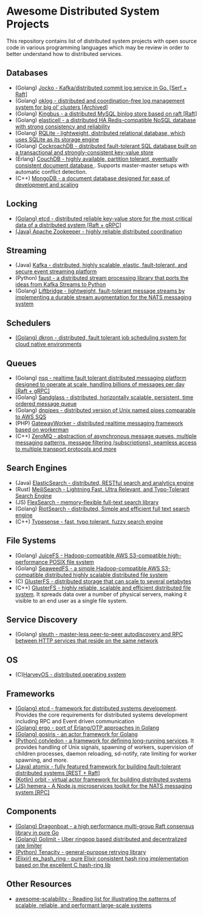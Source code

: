 # Awesome Distributed System Projects

This repository contains list of distributed system projects with open source code in various programming languages which may be review in order to better understand how to distributed services.

## Databases

- (Golang) [Jocko - Kafka/distributed commit log service in Go. [Serf + Raft]](https://github.com/travisjeffery/jocko)
- (Golang) [oklog - distributed and coordination-free log management system for big ol' clusters [Archived]](https://github.com/oklog/oklog)
- (Golang) [Kingbus - a distributed MySQL binlog store based on raft [Raft]](https://github.com/flike/kingbus)
- (Golang) [elasticell - a distributed HA Redis-compatible NoSQL database with strong consistency and reliability](https://github.com/deepfabric/elasticell)
- (Golang) [RQLite - lightweight, distributed relational database, which uses SQLite as its storage engine](https://github.com/rqlite/rqlite)
- (Golang) [CockroachDB - distributed fault-tolerant SQL database built on a transactional and strongly-consistent key-value store](https://github.com/cockroachdb/cockroach)
- (Erlang) [CouchDB - highly available, partition tolerant, eventually consistent document database ](https://github.com/apache/couchdb). Supports master-master setups with automatic conflict detection.
- (C++) [MongoDB - a document database designed for ease of development and scaling](https://github.com/mongodb/mongo)

## Locking

- [(Golang) etcd - distributed reliable key-value store for the most critical data of a distributed system [Raft + gRPC]](https://github.com/etcd-io/etcd)
- [(Java) Apache Zookeeper - highly reliable distributed coordination](https://github.com/apache/zookeeper)

## Streaming

- (Java) [Kafka - distributed, highly scalable, elastic, fault-tolerant, and secure event streaming platform](https://github.com/apache/kafka)
- (Python) [faust - a distributed stream processing library that ports the ideas from Kafka Streams to Python](https://github.com/robinhood/faust)
- (Golang) [Liftbridge - lightweight, fault-tolerant message streams by implementing a durable stream augmentation for the NATS messaging system](https://github.com/liftbridge-io/liftbridge)

## Schedulers

- [(Golang) dkron - distributed, fault tolerant job scheduling system for cloud native environments](https://github.com/distribworks/dkron)

## Queues

- (Golang) [nsq - realtime fault tolerant distributed messaging platform designed to operate at scale, handling billions of messages per day [Raft + gRPC]](https://github.com/nsqio/nsq)
- (Golang) [Sandglass - distributed, horizontally scalable, persistent, time ordered message queue](https://github.com/sandglass/sandglass)
- (Golang) [dnpipes - distributed version of Unix named pipes comparable to AWS SQS](https://github.com/mhausenblas/dnpipes)
- (PHP) [GatewayWorker - distributed realtime messaging framework based on workerman](https://github.com/walkor/GatewayWorker)
- (C++) [ZeroMQ - abstraction of asynchronous message queues, multiple messaging patterns, message filtering (subscriptions), seamless access to multiple transport protocols and more](https://github.com/zeromq/libzmq)

## Search Engines

- (Java) [ElasticSearch - distributed, RESTful search and analytics engine](https://github.com/elastic/elasticsearch)
- (Rust) [MeiliSearch - Lightning Fast, Ultra Relevant, and Typo-Tolerant Search Engine](https://github.com/meilisearch/MeiliSearch)
- (JS) [FlexSearch - memory-flexible full-text search library](https://github.com/nextapps-de/flexsearch)
- (Golang) [RiotSearch - distributed, Simple and efficient full text search engine](https://github.com/go-ego/riot)
- (C++) [Typesense - fast, typo tolerant, fuzzy search engine](https://github.com/typesense/typesense)

## File Systems

- (Golang) [JuiceFS - Hadoop-compatible AWS S3-compatible high-performance POSIX file system](https://github.com/juicedata/juicefs)
- (Golang) [SeaweedFS - a simple Hadoop-compatible AWS S3-compatible distributed highly scalable distributed file system](https://github.com/chrislusf/seaweedfs)
- (C) [GlusterFS - distributed storage that can scale to several petabytes](https://github.com/gluster/glusterfs)
- (C++) [GlusterFS - highly reliable, scalable and efficient distributed file system](https://github.com/lizardfs/lizardfs). It spreads data over a number of physical servers, making it visible to an end user as a single file system.

## Service Discovery

- (Golang) [sleuth - master-less peer-to-peer autodiscovery and RPC between HTTP services that reside on the same network](https://github.com/ursiform/sleuth)

## OS

- (C)[HarveyOS - distributed operating system](https://github.com/Harvey-OS/harvey)
 
## Frameworks

- [(Golang) etcd - framework for distributed systems development](https://github.com/asim/go-micro). Provides the core requirements for distributed systems development including RPC and Event driven communication
- [(Golang) ergo - port of Erlang/OTP approaches in Golang](https://github.com/halturin/ergo)
- [(Golang) gosiris - an actor framework for Golang](https://github.com/teivah/gosiris)
- [(Python) cotyledon - a framework for defining long-running services](https://github.com/sileht/cotyledon). It provides handling of Unix signals, spawning of workers, supervision of children processes, daemon reloading, sd-notify, rate limiting for worker spawning, and more.
- [(Java) atomix - fully featured framework for building fault-tolerant distributed systems [REST + Raft]](https://github.com/atomix/atomix)
- [(Kotlin) orbit - virtual actor framework for building distributed systems](https://github.com/orbit/orbit)
- [(JS) hemera - A Node.js microservices toolkit for the NATS messaging system [RPC]](https://github.com/hemerajs/hemera)

## Components

- [(Golang) Dragonboat - a high performance multi-group Raft consensus library in pure Go](https://github.com/lni/dragonboat)
- [(Golang) Golimit - Uber ringpop based distributed and decentralized rate limiter](https://github.com/myntra/golimit)
- [(Python) Tenacity - general-purpose retrying library](https://github.com/jd/tenacity)
- [(Elixir) ex_hash_ring - pure Elixir consistent hash ring implementation based on the excellent C hash-ring lib](https://github.com/discord/ex_hash_ring)

## Other Resources

- [awesome-scalability - Reading list for illustrating the patterns of scalable, reliable, and performant large-scale systems](https://github.com/binhnguyennus/awesome-scalability)